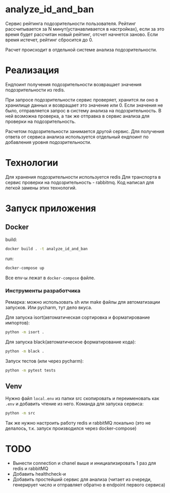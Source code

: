 # analyze_id_and_ban
Сервис рейтинга подозрительности пользователя.
Рейтинг рассчитывается за N минут(устанавливается в настройках), если за это время будет рассчитан новый рейтинг, 
отсчет начнется заново. Если время истечет, рейтинг сбросится до 0.

Расчет происходит в отдельной системе анализа подозрительности.

# Реализация
Ендпоинт получения подозрительности возвращает значения подозрительности из redis.

При запросе подозрительности сервис проверяет, хранится ли оно в хранилище данных и возвращает это значение или 0. 
Если значения не было, отправляется запрос в систему анализа на подозрительность. В ней возможна проверка,
а так же отправка в сервис анализа для проверки на подозрительность.

Расчетом подозрительности занимается другой сервис.
Для получения ответа от сервиса анализа используется отдельный ендпоинт по добавления уровня подозрительности.

# Технологии
Для хранения подозрительности используется redis 
Для транспорта в сервис проверки на подозрительность - rabbitmq.
Код написал для легкой замены этих технологий.

# Запуск приложения
## Docker
build:
```bash
docker build . -t analyze_id_and_ban
```
run:
```bash
docker-compose up
```
Все env-ы лежат в `docker-compose` файле.

### Инструменты разработчика
Ремарка: можно использовать sh или make файлы для автоматизации запусков. Или pycharm, тут дело вкуса.

Для запуска isort(автоматическая сортировка и форматирование импортов):
```bash
python -m isort .
```
Для запуска black(автоматическое форматирование кода):
```bash
python -m black .
```
Запуск тестов (или через pycharm):
```bash
python -m pytest tests
```
## Venv
Нужно файл `local.env` из папки src скопировать и переименовать как `.env` и добавить чтение из него.
Команда для запуска сервиса:
```bash
python -m src
```
Так же нужно настроить работу redis и rabbitMQ локально (это не делалось, т.к. запуск производился через docker-compose)

# TODO
- Вынести connection и chanel выше и инициализировать 1 раз для redis и rabbitMQ
- Добавить healthcheck-и
- Добавить простейший сервис для анализа (читает из очереди, генерирует число и отправляет обратно в endpoint первого сервиса)